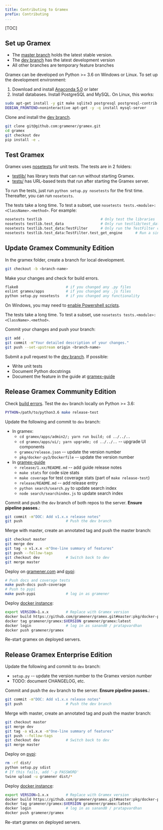 ```yaml
---
title: Contributing to Gramex
prefix: Contributing
...
```


[TOC]

## Set up Gramex

- The [master branch](http://github.com/gramener/gramex/tree/master/)
  holds the latest stable version.
- The [dev branch](http://github.com/gramener/gramex/tree/dev/) has the
  latest development version
- All other branches are temporary feature branches

Gramex can be developed on Python >= 3.6 on Windows or Linux.
To set up the development environment:

1. Download and install [Anaconda 5.0](http://continuum.io/downloads) or later
2. Install databases. Install PostgreSQL and MySQL. On Linux, this works:

```bash
sudo apt-get install -y git make sqlite3 postgresql postgresql-contrib libpq-dev python-dev
DEBIAN_FRONTEND=noninteractive apt-get -y -q install mysql-server
```

Clone and install the [dev branch](http://github.com/gramener/gramex/tree/dev/).

```bash
git clone git@github.com:gramener/gramex.git
cd gramex
git checkout dev
pip install -e .
```

## Test Gramex

Gramex uses [nosetests](https://nose.readthedocs.io/en/latest/) for unit tests.
The tests are in 2 folders:

- [testlib/](https://github.com/gramener/gramex/tree/master/testlib/)
  has library tests that can run without starting Gramex.
- [tests/](https://github.com/gramener/gramex/tree/master/tests/)
  has URL-based tests that run after starting the Gramex server.

To run the tests, just run `python setup.py nosetests` for the first time.
Thereafter, you can run `nosetests`.

The tests take a long time. To test a subset, use `nosetests tests.<module>:<ClassName>.<method>`. For example:

```bash
nosetests testlib                           # Only test the libraries
nosetests testlib.test_data                 # Only run testlib/test_data.py
nosetests testlib.test_data:TestFilter      # Only run the TestFilter class
nosetests testlib.test_data:TestFilter.test_get_engine      # Run a single method
```

## Update Gramex Community Edition

In the gramex folder, create a branch for local development.

```bash
git checkout -b <branch-name>
```

Make your changes and check for build errors.

```bash
flake8                      # if you changed any .py files
eslint gramex/apps          # if you changed any .js files
python setup.py nosetests   # if you changed any functionality
```

On Windows, you may need to [enable Powershell scripts](http://stackoverflow.com/a/18533754/100904).

The tests take a long time. To test a subset, use `nosetests tests.<module>:<ClassName>.<method>`.

Commit your changes and push your branch:

```bash
git add .
git commit -m"Your detailed description of your changes."
git push --set-upstream origin <branch-name>
```

Submit a pull request to the [dev branch](http://github.com/gramener/gramex/tree/dev/).
If possible:

- Write unit tests
- Document Python docstrings
- Document the feature in the guide at [gramex-guide][gramex-guide]

## Release Gramex Community Edition

Check [build errors](https://travis-ci.com/gramener/gramex).
Test the `dev` branch locally on Python >= 3.6:

```bash
PYTHON=/path/to/python3.6 make release-test
```

Update the following and commit to `dev` branch:

- In gramex:
    - `cd gramex/apps/admin2/; yarn run build; cd ../../..`
    - `cd gramex/apps/ui/; yarn upgrade; cd ../../..` -- upgrade UI components
    - `gramex/release.json` -- update the version number
    - `pkg/docker-py3/Dockerfile` -- update the version number
- In [gramex-guide][gramex-guide]
    - `release/1.xx/README.md` -- add guide release notes
    - `make stats` for code size stats
    - `make coverage` for test coverage stats (part of `make release-test`)
    - `release/README.md` -- add release entry
    - `python search/search.py` to update search index
    - `node search/searchindex.js` to update search index

Commit and push the `dev` branch of both repos to the server.
**Ensure pipeline passes.**:

```bash
git commit -m"DOC: Add v1.x.x release notes"
git push                    # Push the dev branch
```

Merge with master, create an annotated tag and push the master branch:

```bash
git checkout master
git merge dev
git tag -a v1.x.x -m"One-line summary of features"
git push --follow-tags
git checkout dev            # Switch back to dev
git merge master
```

Deploy on [gramener.com](https://gramener.com/gramex-update/) and
[pypi](https://pypi.python.org/pypi/gramex):

```bash
# Push docs and coverage tests
make push-docs push-coverage
# Push to pypi
make push-pypi              # log in as gramener
```

Deploy [docker instance](https://hub.docker.com/r/gramener/gramex/):

```bash
export VERSION=1.x.x        # Replace with Gramex version
docker build https://github.com/gramener/gramex.git#master:pkg/docker-py3 -t gramener/gramex:$VERSION
docker tag gramener/gramex:$VERSION gramener/gramex:latest
docker login                # log in as sanand0 / pratapvardhan
docker push gramener/gramex
```

Re-start gramex on deployed servers.

## Release Gramex Enterprise Edition

Update the following and commit to `dev` branch:

- `setup.py` -- update the version number to the Gramex version number
- TODO: document CHANGELOG, etc.

Commit and push the `dev` branch to the server. **Ensure pipeline passes.**:

```bash
git commit -m"DOC: Add v1.x.x release notes"
git push                    # Push the dev branch
```

Merge with master, create an annotated tag and push the master branch:

```bash
git checkout master
git merge dev
git tag -a v1.x.x -m"One-line summary of features"
git push --follow-tags
git checkout dev            # Switch back to dev
git merge master
```

Deploy on [pypi](https://pypi.python.org/pypi/gramexenterprise):

```bash
rm -rf dist/
python setup.py sdist
# If this fails, add '-p PASSWORD'
twine upload -u gramener dist/*
```

Deploy [docker instance](https://hub.docker.com/r/gramener/gramex/):

```bash
export VERSION=1.x.x        # Replace with Gramex version
docker build https://github.com/gramener/gramex.git#master:pkg/docker-py3 -t gramener/gramex:$VERSION
docker tag gramener/gramex:$VERSION gramener/gramex:latest
docker login                # log in as sanand0 / pratapvardhan
docker push gramener/gramex
```

Re-start gramex on deployed servers.

[gramex-guide]: https://github.com/gramexrecipes/gramex-guide/
